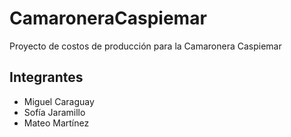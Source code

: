 # CamaroneraCaspiemar

Proyecto de costos de producción para la Camaronera Caspiemar
## Integrantes
- Miguel Caraguay
- Sofía Jaramillo
- Mateo Martínez
